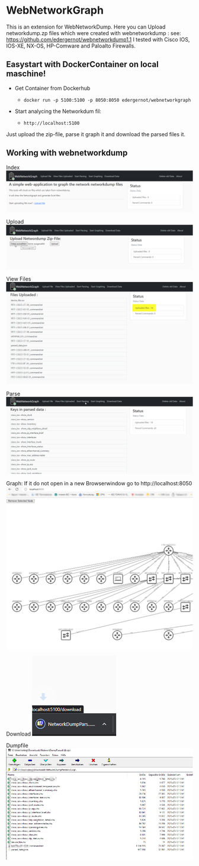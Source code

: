 # WebNetworkGraph
This is an extension for WebNetworkDump.
Here you can Upload networkdump.zp files which were created with webnetworkdump : see: https://github.com/edergernot/webnetworkdump1.1 
I tested with Cisco IOS, IOS-XE, NX-OS, HP-Comware and Paloalto Firewalls.
## Easystart with DockerContainer on local maschine!

- Get Container from Dockerhub
  - ```docker run -p 5100:5100 -p 8050:8050 edergernot/webnetworkgraph```

- Start analycing the Networkdum fil: 
  - ```http://localhost:5100```

Just upload the zip-file, parse it graph it and download the parsed files it.


## Working with webnetworkdump

Index
![Index](images/index.png)

Upload
![Upload](images/Upload.png)

View Files
![View Files](images/ViewFiles.png)

Parse
![Device View](images/Parse.png)

Graph: If it do not open in a new Browserwindow go to http://localhost:8050
![Graph](images/Graph.png)

Download
![Download](images/download.png)

Dumpfile
![Dumpfile](images/Filecontext.png)